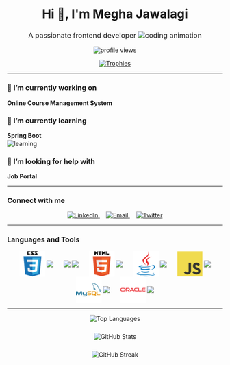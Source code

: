 <h1 align="center">
  Hi 👋, I'm Megha Jawalagi
<!--   <img src="https://media.giphy.com/media/hvRJCLFzcasrR4ia7z/giphy.gif" width="35" alt="waving hand" /> -->
</h1>

<h3 align="center" style="font-weight: normal;">
  A passionate frontend developer
  <img src="https://media.giphy.com/media/26ufdipQqU2lhNA4g/giphy.gif" width="30" alt="coding animation" />
</h3>

<p align="center">
  <img src="https://komarev.com/ghpvc/?username=megha-jawalagi&label=Profile%20views&color=0e75b6&style=flat" alt="profile views" />
</p>

<p align="center">
  <a href="https://github.com/ryo-ma/github-profile-trophy" target="_blank" rel="noopener">
    <img src="https://github-profile-trophy.vercel.app/?username=megha-jawalagi&theme=radical&row=1&column=6" alt="Trophies" />
  </a>
</p>

---

### 🔭 I’m currently working on  
**Online Course Management System**  

### 🌱 I’m currently learning  
**Spring Boot**  
<img src="https://media.giphy.com/media/3oEjI6SIIHBdRxXI40/giphy.gif" width="25" alt="learning" style="vertical-align: middle;" />

### 🤝 I’m looking for help with  
**Job Portal**  

---

<h3>Connect with me</h3>

<p align="center">
  <a href="https://linkedin.com/in/megha-m-jawalagi" target="_blank" rel="noopener" style="margin-right: 15px;">
    <img src="https://img.shields.io/badge/LinkedIn-%230077B5.svg?style=for-the-badge&logo=linkedin&logoColor=white" alt="LinkedIn" />
  </a>
  <a href="mailto:jawalagimegham@gmail.com" target="_blank" rel="noopener" style="margin-right: 15px;">
    <img src="https://img.shields.io/badge/Email-D14836.svg?style=for-the-badge&logo=gmail&logoColor=white" alt="Email" />
  </a>
  <a href="https://twitter.com/yourtwitterhandle" target="_blank" rel="noopener">
    <img src="https://img.shields.io/badge/Twitter-%231DA1F2.svg?style=for-the-badge&logo=twitter&logoColor=white" alt="Twitter" />
  </a>
</p>

---

### Languages and Tools

<p align="center" style="font-size: 0;">
  <a href="https://www.w3schools.com/css/" target="_blank" rel="noopener" style="display:inline-block; margin: 0 12px;">
    <img src="https://raw.githubusercontent.com/devicons/devicon/master/icons/css3/css3-original-wordmark.svg" alt="CSS3" width="60" height="60" style="vertical-align: middle;" />
    <img src="https://media.giphy.com/media/3o6ZtpxSZbQRRnwCKQ/giphy.gif" width="20" alt="dancing" style="vertical-align: middle; margin-left: 3px;" />
  </a>
  <a href="https://git-scm.com/" target="_blank" rel="noopener" style="display:inline-block; margin: 0 12px;">
    <img src="https://www.vectorlogo.zone/logos/git-scm/git-scm-icon.svg" alt="Git" width="60" height="60" style="vertical-align: middle;" />
    <img src="https://media.giphy.com/media/l3vR1YhXmaF3HRvTW/giphy.gif" width="20" alt="dancing" style="vertical-align: middle; margin-left: 3px;" />
  </a>
  <a href="https://www.w3.org/html/" target="_blank" rel="noopener" style="display:inline-block; margin: 0 12px;">
    <img src="https://raw.githubusercontent.com/devicons/devicon/master/icons/html5/html5-original-wordmark.svg" alt="HTML5" width="60" height="60" style="vertical-align: middle;" />
    <img src="https://media.giphy.com/media/3o6ZtpxSZbQRRnwCKQ/giphy.gif" width="20" alt="dancing" style="vertical-align: middle; margin-left: 3px;" />
  </a>
  <a href="https://www.java.com" target="_blank" rel="noopener" style="display:inline-block; margin: 0 12px;">
    <img src="https://raw.githubusercontent.com/devicons/devicon/master/icons/java/java-original.svg" alt="Java" width="60" height="60" style="vertical-align: middle;" />
    <img src="https://media.giphy.com/media/l3vR1YhXmaF3HRvTW/giphy.gif" width="20" alt="dancing" style="vertical-align: middle; margin-left: 3px;" />
  </a>
  <a href="https://developer.mozilla.org/en-US/docs/Web/JavaScript" target="_blank" rel="noopener" style="display:inline-block; margin: 0 12px;">
    <img src="https://raw.githubusercontent.com/devicons/devicon/master/icons/javascript/javascript-original.svg" alt="JavaScript" width="60" height="60" style="vertical-align: middle;" />
    <img src="https://media.giphy.com/media/3o6ZtpxSZbQRRnwCKQ/giphy.gif" width="20" alt="dancing" style="vertical-align: middle; margin-left: 3px;" />
  </a>
  <a href="https://www.mysql.com/" target="_blank" rel="noopener" style="display:inline-block; margin: 0 12px;">
    <img src="https://raw.githubusercontent.com/devicons/devicon/master/icons/mysql/mysql-original-wordmark.svg" alt="MySQL" width="60" height="60" style="vertical-align: middle;" />
    <img src="https://media.giphy.com/media/l3vR1YhXmaF3HRvTW/giphy.gif" width="20" alt="dancing" style="vertical-align: middle; margin-left: 3px;" />
  </a>
  <a href="https://www.oracle.com/" target="_blank" rel="noopener" style="display:inline-block; margin: 0 12px;">
    <img src="https://raw.githubusercontent.com/devicons/devicon/master/icons/oracle/oracle-original.svg" alt="Oracle" width="60" height="60" style="vertical-align: middle;" />
    <img src="https://media.giphy.com/media/3o6ZtpxSZbQRRnwCKQ/giphy.gif" width="20" alt="dancing" style="vertical-align: middle; margin-left: 3px;" />
  </a>
</p>

---

<p align="center">
  <img src="https://github-readme-stats.vercel.app/api/top-langs?username=megha-jawalagi&show_icons=true&locale=en&layout=compact" alt="Top Languages" />
</p>

<p align="center" style="margin-top: 25px;">
  <img src="https://github-readme-stats.vercel.app/api?username=megha-jawalagi&show_icons=true&locale=en" alt="GitHub Stats" />
</p>

<p align="center" style="margin-top: 25px;">
  <img src="https://github-readme-streak-stats.herokuapp.com/?user=megha-jawalagi&theme=radical" alt="GitHub Streak" />
</p>
